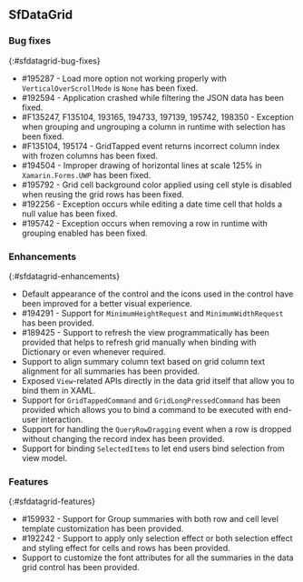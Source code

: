 ## SfDataGrid

### Bug fixes
{:#sfdatagrid-bug-fixes}

* \#195287 - Load more option not working properly with `VerticalOverScrollMode` is `None` has been fixed.
* \#192594 - Application crashed while filtering the JSON data has been fixed.
* \#F135247, F135104, 193165, 194733, 197139, 195742, 198350 - Exception when grouping and ungrouping a column in runtime with selection has been fixed.
* \#F135104, 195174 - GridTapped event returns incorrect column index with frozen columns has been fixed.
* \#194504 - Improper drawing of horizontal lines at scale 125% in `Xamarin.Forms.UWP` has been fixed.
* \#195792 - Grid cell background color applied using cell style is disabled when reusing the grid rows has been fixed.
* \#192256 - Exception occurs while editing a date time cell that holds a null value has been fixed.
* \#195742 - Exception occurs when removing a row in runtime with grouping enabled has been fixed.

### Enhancements
{:#sfdatagrid-enhancements}

* Default appearance of the control and the icons used in the control have been improved for a better visual experience.
* \#194291 - Support for `MinimumHeightRequest` and `MinimumWidthRequest` has been provided.
* \#189425 - Support to refresh the view programmatically has been provided that helps to refresh grid manually when binding with Dictionary or even whenever required.
* Support to align summary column text based on grid column text alignment for all summaries has been provided.
* Exposed `View`-related APIs directly in the data grid itself that allow you to bind them in XAML.
* Support for `GridTappedCommand` and `GridLongPressedCommand` has been provided which allows you to bind a command to be executed with end-user interaction.
* Support for handling the `QueryRowDragging` event when a row is dropped without changing the record index has been provided.
* Support for binding `SelectedItems` to let end users bind selection from view model.

### Features
{:#sfdatagrid-features}

* \#159932 - Support for Group summaries with both row and cell level template customization has been provided.
* \#192242 - Support to apply only selection effect or both selection effect and styling effect for cells and rows has been provided.
* Support to customize the font attributes for all the summaries in the data grid control has been provided.
